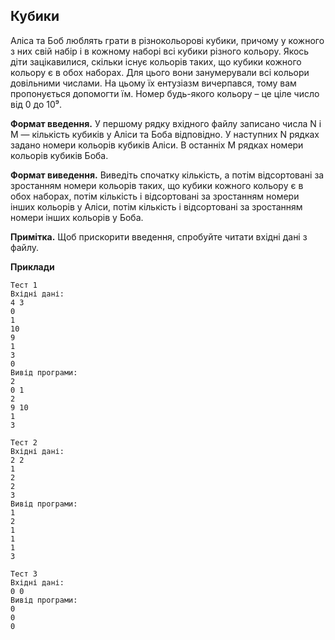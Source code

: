 ## Кубики
Аліса та Боб люблять грати в різнокольорові кубики, причому у кожного з них свій набір і в кожному 
наборі всі кубики різного кольору. Якось діти зацікавилися, скільки існує кольорів таких, що кубики
кожного кольору є в обох наборах. Для цього вони занумерували всі кольори довільними числами. 
На цьому їх ентузіазм вичерпався, тому вам пропонується допомогти їм. Номер будь-якого кольору – 
це ціле число від 0 до 10⁹.

**Формат введення.** У першому рядку вхідного файлу записано числа N і M — кількість кубиків у 
Аліси та Боба відповідно. У наступних N рядках задано номери кольорів кубиків Аліси. В останніх 
M рядках номери кольорів кубиків Боба.

**Формат виведення.** Виведіть спочатку кількість, а потім відсортовані за зростанням номери 
кольорів таких, що кубики кожного кольору є в обох наборах, потім кількість і відсортовані за 
зростанням номери інших кольорів у Аліси, потім кількість і відсортовані за зростанням номери інших 
кольорів у Боба.

**Примітка.** Щоб прискорити введення, спробуйте читати вхідні дані з файлу.

**Приклади**
```
Тест 1
Вхідні дані:
4 3
0
1
10
9
1
3
0
Вивід програми:
2
0 1
2
9 10
1
3

Тест 2
Вхідні дані:
2 2
1
2
2
3
Вивід програми:
1
2
1
1
1
3

Тест 3
Вхідні дані:
0 0
Вивід програми:
0
0
0
```